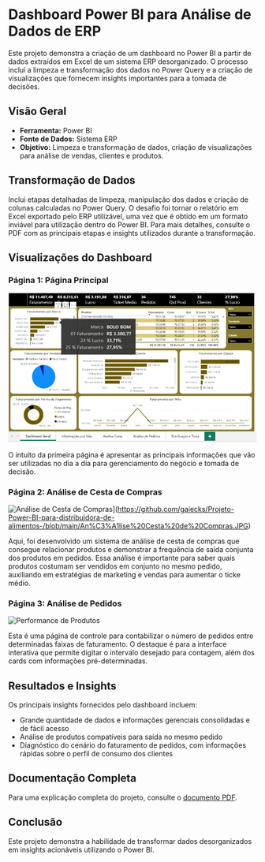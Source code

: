 # Dashboard Power BI para Análise de Dados de ERP

Este projeto demonstra a criação de um dashboard no Power BI a partir de dados extraídos em Excel de um sistema ERP desorganizado. O processo inclui a limpeza e transformação dos dados no Power Query e a criação de visualizações que fornecem insights importantes para a tomada de decisões.

## Visão Geral

- **Ferramenta:** Power BI 
- **Fonte de Dados:** Sistema ERP
- **Objetivo:** Limpeza e transformação de dados, criação de visualizações para análise de vendas, clientes e produtos.

## Transformação de Dados

Inclui etapas detalhadas de limpeza, manipulação dos dados e criação de colunas calculadas no Power Query. O desafio foi tornar o relatório em Excel exportado pelo ERP utilizável, uma vez que é obtido em um formato inviável para utilização dentro do Power BI. Para mais detalhes, consulte o PDF com as principais etapas e insights utilizados durante a transformação. 

## Visualizações do Dashboard

### Página 1: Página Principal
![Visão Geral](https://github.com/gaiecks/Projeto-Power-BI-para-distribuidora-de-alimentos-/blob/main/Vis%C3%A3o%20Geral.JPG)

O intuito da primeira página é apresentar as principais informações que vão ser utilizadas no dia a dia para gerenciamento do negócio e tomada de decisão. 

### Página 2: Análise de Cesta de Compras
![Análise de Cesta de Compras](images/analise_clientes.png)](https://github.com/gaiecks/Projeto-Power-BI-para-distribuidora-de-alimentos-/blob/main/An%C3%A1lise%20Cesta%20de%20Compras.JPG)

Aqui, foi desenvolvido um sistema de análise de cesta de compras que consegue relacionar produtos e demonstrar a frequência de saída conjunta dos produtos em pedidos. Essa análise é importante para saber quais produtos costumam ser vendidos em conjunto no mesmo pedido, auxiliando em estratégias de marketing e vendas para aumentar o ticke médio.

### Página 3: Análise de Pedidos
![Performance de Produtos](images/performance_produtos.png)

Esta é uma página de controle para contabilizar o número de pedidos entre determinadas faixas de faturamento. O destaque é para a interface interativa que permite digitar o intervalo desejado para contagem, além dos cards com informações pré-determinadas. 

## Resultados e Insights

Os principais insights fornecidos pelo dashboard incluem:

- Grande quantidade de dados e informações gerenciais consolidadas e de fácil acesso
- Análise de produtos compatíveis para saída no mesmo pedido
- Diagnóstico do cenário do faturamento de pedidos, com informações rápidas sobre o perfil de consumo dos clientes

## Documentação Completa

Para uma explicação completa do projeto, consulte o [documento PDF](link-para-o-pdf).

## Conclusão

Este projeto demonstra a habilidade de transformar dados desorganizados em insights acionáveis utilizando o Power BI.
